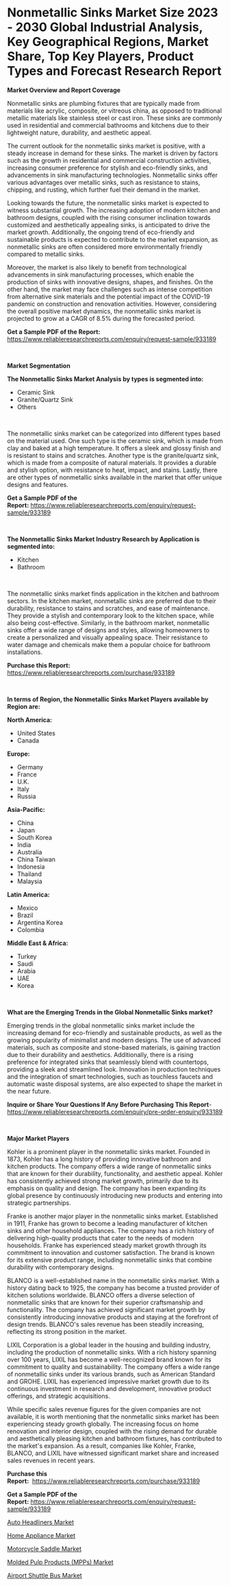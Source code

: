 <p><h1>Nonmetallic Sinks Market Size 2023 - 2030 Global Industrial Analysis, Key Geographical Regions, Market Share, Top Key Players, Product Types and Forecast Research Report</h1></p><p><strong>Market Overview and Report Coverage</strong></p>
<p><p>Nonmetallic sinks are plumbing fixtures that are typically made from materials like acrylic, composite, or vitreous china, as opposed to traditional metallic materials like stainless steel or cast iron. These sinks are commonly used in residential and commercial bathrooms and kitchens due to their lightweight nature, durability, and aesthetic appeal.</p><p>The current outlook for the nonmetallic sinks market is positive, with a steady increase in demand for these sinks. The market is driven by factors such as the growth in residential and commercial construction activities, increasing consumer preference for stylish and eco-friendly sinks, and advancements in sink manufacturing technologies. Nonmetallic sinks offer various advantages over metallic sinks, such as resistance to stains, chipping, and rusting, which further fuel their demand in the market.</p><p>Looking towards the future, the nonmetallic sinks market is expected to witness substantial growth. The increasing adoption of modern kitchen and bathroom designs, coupled with the rising consumer inclination towards customized and aesthetically appealing sinks, is anticipated to drive the market growth. Additionally, the ongoing trend of eco-friendly and sustainable products is expected to contribute to the market expansion, as nonmetallic sinks are often considered more environmentally friendly compared to metallic sinks.</p><p>Moreover, the market is also likely to benefit from technological advancements in sink manufacturing processes, which enable the production of sinks with innovative designs, shapes, and finishes. On the other hand, the market may face challenges such as intense competition from alternative sink materials and the potential impact of the COVID-19 pandemic on construction and renovation activities. However, considering the overall positive market dynamics, the nonmetallic sinks market is projected to grow at a CAGR of 8.5% during the forecasted period.</p></p>
<p><strong>Get a Sample PDF of the Report:</strong> <a href="https://www.reliableresearchreports.com/enquiry/request-sample/933189">https://www.reliableresearchreports.com/enquiry/request-sample/933189</a></p>
<p>&nbsp;</p>
<p><strong>Market Segmentation</strong></p>
<p><strong>The Nonmetallic Sinks Market Analysis by types is segmented into:</strong></p>
<p><ul><li>Ceramic Sink</li><li>Granite/Quartz Sink</li><li>Others</li></ul></p>
<p>&nbsp;</p>
<p><p>The nonmetallic sinks market can be categorized into different types based on the material used. One such type is the ceramic sink, which is made from clay and baked at a high temperature. It offers a sleek and glossy finish and is resistant to stains and scratches. Another type is the granite/quartz sink, which is made from a composite of natural materials. It provides a durable and stylish option, with resistance to heat, impact, and stains. Lastly, there are other types of nonmetallic sinks available in the market that offer unique designs and features.</p></p>
<p><strong>Get a Sample PDF of the Report:</strong>&nbsp;<a href="https://www.reliableresearchreports.com/enquiry/request-sample/933189">https://www.reliableresearchreports.com/enquiry/request-sample/933189</a></p>
<p>&nbsp;</p>
<p><strong>The Nonmetallic Sinks Market Industry Research by Application is segmented into:</strong></p>
<p><ul><li>Kitchen</li><li>Bathroom</li></ul></p>
<p>&nbsp;</p>
<p><p>The nonmetallic sinks market finds application in the kitchen and bathroom sectors. In the kitchen market, nonmetallic sinks are preferred due to their durability, resistance to stains and scratches, and ease of maintenance. They provide a stylish and contemporary look to the kitchen space, while also being cost-effective. Similarly, in the bathroom market, nonmetallic sinks offer a wide range of designs and styles, allowing homeowners to create a personalized and visually appealing space. Their resistance to water damage and chemicals make them a popular choice for bathroom installations.</p></p>
<p><strong>Purchase this Report:</strong>&nbsp; <a href="https://www.reliableresearchreports.com/purchase/933189">https://www.reliableresearchreports.com/purchase/933189</a></p>
<p>&nbsp;</p>
<p><strong>In terms of Region, the Nonmetallic Sinks Market Players available by Region are:</strong></p>
<p>
    <p> <strong> North America: </strong>
        <ul>
            <li>United States</li>
            <li>Canada</li>
        </ul>
        </p> 
    <p> <strong> Europe: </strong>
        <ul>
            <li>Germany</li>
            <li>France</li>
            <li>U.K.</li>
            <li>Italy</li>
            <li>Russia</li>
        </ul>
        </p> 
    <p> <strong> Asia-Pacific: </strong>
        <ul>
            <li>China</li>
            <li>Japan</li>
            <li>South Korea</li>
            <li>India</li>
            <li>Australia</li>
            <li>China Taiwan</li>
            <li>Indonesia</li>
            <li>Thailand</li>
            <li>Malaysia</li>
        </ul>
        </p> 
    <p> <strong> Latin America: </strong>
        <ul>
            <li>Mexico</li>
            <li>Brazil</li>
            <li>Argentina Korea</li>
            <li>Colombia</li>
        </ul>
        </p> 
    <p> <strong> Middle East & Africa: </strong>
        <ul>
            <li>Turkey</li>
            <li>Saudi</li>
            <li>Arabia</li>
            <li>UAE</li>
            <li>Korea</li>
        </ul>
    </p>
    </p>
<p>&nbsp;</p>
<p><strong>What are the Emerging Trends in the Global Nonmetallic Sinks market?</strong></p>
<p><p>Emerging trends in the global nonmetallic sinks market include the increasing demand for eco-friendly and sustainable products, as well as the growing popularity of minimalist and modern designs. The use of advanced materials, such as composite and stone-based materials, is gaining traction due to their durability and aesthetics. Additionally, there is a rising preference for integrated sinks that seamlessly blend with countertops, providing a sleek and streamlined look. Innovation in production techniques and the integration of smart technologies, such as touchless faucets and automatic waste disposal systems, are also expected to shape the market in the near future.</p></p>
<p><strong>Inquire or Share Your Questions If Any Before Purchasing This Report</strong>- <a href="https://www.reliableresearchreports.com/enquiry/pre-order-enquiry/933189">https://www.reliableresearchreports.com/enquiry/pre-order-enquiry/933189</a></p>
<p>&nbsp;</p>
<p><strong>Major Market Players</strong></p>
<p><p>Kohler is a prominent player in the nonmetallic sinks market. Founded in 1873, Kohler has a long history of providing innovative bathroom and kitchen products. The company offers a wide range of nonmetallic sinks that are known for their durability, functionality, and aesthetic appeal. Kohler has consistently achieved strong market growth, primarily due to its emphasis on quality and design. The company has been expanding its global presence by continuously introducing new products and entering into strategic partnerships.</p><p>Franke is another major player in the nonmetallic sinks market. Established in 1911, Franke has grown to become a leading manufacturer of kitchen sinks and other household appliances. The company has a rich history of delivering high-quality products that cater to the needs of modern households. Franke has experienced steady market growth through its commitment to innovation and customer satisfaction. The brand is known for its extensive product range, including nonmetallic sinks that combine durability with contemporary designs.</p><p>BLANCO is a well-established name in the nonmetallic sinks market. With a history dating back to 1925, the company has become a trusted provider of kitchen solutions worldwide. BLANCO offers a diverse selection of nonmetallic sinks that are known for their superior craftsmanship and functionality. The company has achieved significant market growth by consistently introducing innovative products and staying at the forefront of design trends. BLANCO's sales revenue has been steadily increasing, reflecting its strong position in the market.</p><p>LIXIL Corporation is a global leader in the housing and building industry, including the production of nonmetallic sinks. With a rich history spanning over 100 years, LIXIL has become a well-recognized brand known for its commitment to quality and sustainability. The company offers a wide range of nonmetallic sinks under its various brands, such as American Standard and GROHE. LIXIL has experienced impressive market growth due to its continuous investment in research and development, innovative product offerings, and strategic acquisitions.</p><p>While specific sales revenue figures for the given companies are not available, it is worth mentioning that the nonmetallic sinks market has been experiencing steady growth globally. The increasing focus on home renovation and interior design, coupled with the rising demand for durable and aesthetically pleasing kitchen and bathroom fixtures, has contributed to the market's expansion. As a result, companies like Kohler, Franke, BLANCO, and LIXIL have witnessed significant market share and increased sales revenues in recent years.</p></p>
<p><strong>Purchase this Report:</strong>&nbsp;&nbsp;<a href="https://www.reliableresearchreports.com/purchase/933189">https://www.reliableresearchreports.com/purchase/933189</a></p>
<p></p>
<p><strong>Get a Sample PDF of the Report:</strong>&nbsp;<a href="https://www.reliableresearchreports.com/enquiry/request-sample/933189">https://www.reliableresearchreports.com/enquiry/request-sample/933189</a></p>
<p><p><a href="https://www.linkedin.com/pulse/auto-headliners-market-size-2023-2030-global-industrial-thvcf/">Auto Headliners Market</a></p><p><a href="https://www.reportprime.com/home-appliance-r879">Home Appliance Market</a></p><p><a href="https://issuu.com/reportprime-2/docs/motorcycle-saddle-market-size-2030.pptx?fr=xKAE9_zU1NQ">Motorcycle Saddle Market</a></p><p><a href="https://issuu.com/reportprime-2/docs/molded-pulp-products-mpps-market-size-2030.pptx?fr=xKAE9_zU1NQ">Molded Pulp Products (MPPs) Market</a></p><p><a href="https://www.linkedin.com/pulse/airport-shuttle-bus-market-challenges-opportunities-growth-aw5ec/">Airport Shuttle Bus Market</a></p></p>